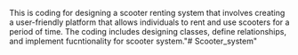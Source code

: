 This is coding for designing a scooter renting system that involves creating a user-friendly platform that allows individuals to rent and use scooters for a period of time. The coding includes designing classes, define relationships, and implement fucntionality for scooter system."# Scooter_system" 
